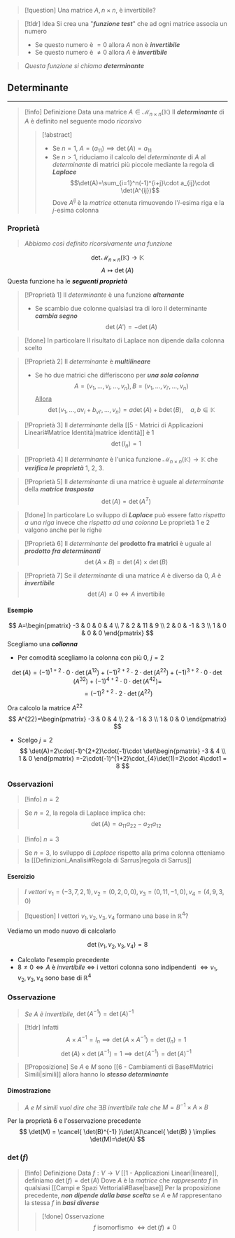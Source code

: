 >[!question] Una matrice $A, n\times n$, è invertibile?

>[!tldr] Idea
>Si crea una "***funzione test***" che ad ogni matrice associa un numero
>- Se questo numero è $=0$ allora $A$ non è ***invertibile***
>- Se questo numero è $\neq 0$ allora $A$ è ***invertibile***

>*Questa funzione si chiama* ***determinante***

## Determinante
---
>[!info] Definizione
>Data una matrice $A\in \mathcal{M}_{n\times n}(\mathbb{K})$
>Il ***determinante*** di $A$ è definito nel seguente modo *ricorsivo*
>>[!abstract] ‎ 
>>- Se $n=1$, $A=(a_{11}) \implies \det(A)=a_{11}$
>>- Se $n>1$, riduciamo il calcolo del *determinante* di $A$ al *determinante* di matrici più piccole mediante la regola di ***Laplace***
>>$$\det(A)=\sum_{i=1}^n(-1)^{i+j}\cdot a_{ij}\cdot \det(A^{ij})$$
>>Dove $A^{ij}$ è la *matrice* ottenuta rimuovendo l'$i$-esima riga e la $j$-esima colonna

###  Proprietà
>*Abbiamo così definito ricorsivamente una funzione*

$$
\det\mathcal{M}_{n\times n}(\mathbb{K})\to \mathbb{K}
$$
$$
A\mapsto \det(A)
$$
Questa funzione ha le ***seguenti proprietà***

>[!Proprietà 1]
>Il *determinante* è una funzione ***alternante***
>- Se scambio due colonne qualsiasi tra di loro il determinante ***cambia segno***
>$$\det(A')=-\det(A)$$

>[!done] In particolare
>Il risultato di Laplace non dipende dalla colonna scelto

>[!Proprietà 2]
>Il *determinante* è ***multilineare***
>- Se ho due matrici che differiscono per ***una sola colonna***
>$$A=(v_{1},\dots,v_{i},\dots,v_{n}),B=(v_{1},\dots,v_{i'},\dots,v_{n})$$
><u>Allora</u>
>$$\det(v_{1},\dots,av_{i}+b_{vi'},\dots,v_{n})=a\det(A)+b\det(B),\quad a,b\in \mathbb{K}$$

>[!Proprietà 3]
>Il *determinante* della [[5 - Matrici di Applicazioni Lineari#Matrice Identità|matrice identità]] è $1$
>$$\det(I_{n})=1$$

>[!Proprietà 4]
>Il *determinante* è l'unica funzione $\mathcal{M}_{n\times n}(\mathbb{K})\to\mathbb{K}$ che ***verifica le proprietà*** 1, 2, 3.

>[!Proprietà 5]
>Il *determinante* di una matrice è uguale al *determinante* della ***matrice trasposta***
>$$\det(A)=\det(A^T)$$

>[!done] In particolare
>Lo sviluppo di ***Laplace*** può essere fatto *rispetto a una riga* invece che *rispetto ad una colonna*
>Le proprietà 1 e 2 valgono anche per le righe

>[!Proprietà 6]
>Il *determinante* del **prodotto fra matrici** è uguale al ***prodotto fra determinanti***
>$$\det(A\times B)=\det(A)\times \det(B)$$

>[!Proprietà 7]
>Se il *determinante* di una matrice $A$ è diverso da $0$, $A$ è ***invertibile***
>$$\det(A)\neq 0 \iff A \text{ invertibile}$$


#### Esempio
$$
A=\begin{pmatrix}
-3 & 0 & 0 & 4 \\
7 & 2 & 11 & 9 \\
2 & 0 & -1 & 3 \\
1 & 0 & 0 & 0
\end{pmatrix}
$$
Scegliamo una ***collonna***
- Per comodità scegliamo la colonna con più $0$, $j=2$

$$
\det(A)=(-1)^{1+2}\cdot0\cdot\det(A^{12})+(-1)^{2+2}\cdot2\cdot\det(A^{22})+(-1)^{3+2}\cdot0\cdot\det(A^{32})+(-1)^{4+2}\cdot0\cdot\det(A^{42})=
$$
$$
=(-1)^{2+2}\cdot2\cdot\det(A^{22})
$$

Ora calcolo la matrice $A^{22}$
$$
A^{22}=\begin{pmatrix}
-3 & 0 & 4 \\
2 & -1 & 3 \\
1 & 0 & 0
\end{pmatrix}
$$
- Scelgo $j=2$
$$
\det(A)=2\cdot(-1)^{2+2}\cdot(-1)\cdot \det\begin{pmatrix}
-3 & 4 \\
1 & 0
\end{pmatrix}
=-2\cdot(-1)^{1+2}\cdot_{4}\det(1)=2\cdot 4\cdot1 = 8
$$

### Osservazioni
>[!info] $n=2$

>Se $n=2$, la regola di Laplace implica che:
$$\det(A)=a_{11}a_{22}-a_{21}a_{12}$$


>[!info] $n=3$

> Se $n=3$, lo sviluppo di *Laplace* rispetto alla prima colonna otteniamo la [[Definizioni_Analisi#Regola di Sarrus|regola di Sarrus]]

#### Esercizio
>*I vettori* $v_{1}=(-3,7,2,1), v_{2}=(0,2,0,0), v_{3}=(0,11,-1,0),v_{4}=(4,9,3,0)$

>[!question] I vettori $v_{1},v_{2},v_{3},v_{4}$ formano una base in $\mathbb{R}^4$?

Vediamo un modo nuovo di calcolarlo

$$
\det(v_{1},v_{2},v_{3},v_{4})=8
$$
- Calcolato l'esempio precedente
- $8\neq 0\iff A$ è *invertibile* $\iff$ i vettori colonna sono indipendenti $\iff v_{1},v_{2},v_{3},v_{4}$ sono base di $\mathbb{R}^4$

### Osservazione
>*Se* $A$ *è invertibile,* $\det(A^{-1})=\det(A)^{-1}$

>[!tldr] Infatti
>$$A\times A^{-1} = I_{n}\implies \det(A\times A^{-1}) = \det(I_{n})=1$$
>$$\det(A)\times \det(A^{-1})=1 \implies \det(A^{-1})=\det(A)^{-1}$$

>[!Proposizione]
>Se $A$ e $M$ sono [[6 - Cambiamenti di Base#Matrici Simili|simili]] allora hanno lo ***stesso determinante***

#### Dimostrazione
>$A$ *e* $M$ *simili* *vuol dire che* $\exists B$ *invertibile tale che* $M=B^{-1}\times A \times B$

Per la proprietà 6 e l'osservazione precedente
$$
\det(M) = \cancel{ \det(B)^{-1} }\det(A)\cancel{ \det(B) } \implies \det(M)=\det(A)
$$
### $\det(f)$
>[!info] Definizione
>Data $f:V\to V$ [[1 - Applicazioni Lineari|lineare]], definiamo $\det(f)=\det(A)$
>Dove $A$ è la *matrice* che *rappresenta* $f$ in qualsiasi [[Campi e Spazi Vettoriali#Base|base]]
>Per la proposizione precedente, ***non dipende dalla base scelta*** se $A$ e $M$ rappresentano la stessa $f$ in ***basi diverse***
>>[!done] Osservazione
>>$$f\text{ isomorfismo }\iff \det(f)\neq 0$$


